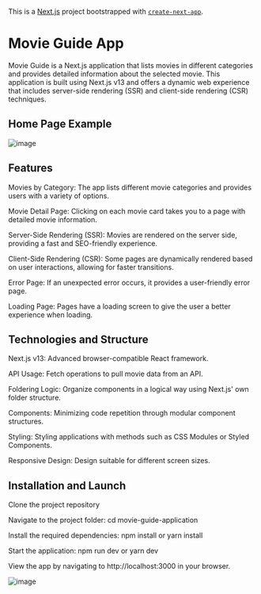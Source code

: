 This is a [Next.js](https://nextjs.org/) project bootstrapped with [`create-next-app`](https://github.com/vercel/next.js/tree/canary/packages/create-next-app).

# Movie Guide App
Movie Guide is a Next.js application that lists movies in different categories and provides detailed information about the selected movie. This application is built using Next.js v13 and offers a dynamic web experience that includes server-side rendering (SSR) and client-side rendering (CSR) techniques.


## Home Page Example

![image](https://github.com/eminkmru/NetFilms-Project-With-Next.js-v13/assets/89755021/444b5d23-54dc-4e0f-a4ce-a04fe4ed5592)




## Features

Movies by Category: The app lists different movie categories and provides users with a variety of options.

Movie Detail Page: Clicking on each movie card takes you to a page with detailed movie information.

Server-Side Rendering (SSR): Movies are rendered on the server side, providing a fast and SEO-friendly experience.

Client-Side Rendering (CSR): Some pages are dynamically rendered based on user interactions, allowing for faster transitions.

Error Page: If an unexpected error occurs, it provides a user-friendly error page.

Loading Page: Pages have a loading screen to give the user a better experience when loading.



## Technologies and Structure

Next.js v13: Advanced browser-compatible React framework.

API Usage: Fetch operations to pull movie data from an API.

Foldering Logic: Organize components in a logical way using Next.js' own folder structure.

Components: Minimizing code repetition through modular component structures.

Styling: Styling applications with methods such as CSS Modules or Styled Components.

Responsive Design: Design suitable for different screen sizes.



## Installation and Launch
Clone the project repository

Navigate to the project folder: cd movie-guide-application

Install the required dependencies: npm install or yarn install

Start the application: npm run dev or yarn dev

View the app by navigating to http://localhost:3000 in your browser.

![image](https://github.com/eminkmru/NetFilms-Project-With-Next.js-v13/assets/89755021/10298720-8531-463e-87b8-cf06d62037b8)


